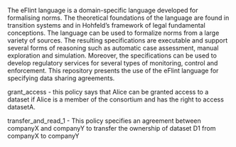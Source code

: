 The eFlint language is a domain-specific language developed for formalising norms. The theoretical foundations of the language are found in
transition systems and in Hohfeld’s framework of legal fundamental conceptions. The language can be used to formalize norms from a large variety
of sources. The resulting specifications are executable and support several forms of reasoning such as automatic case assessment, manual exploration
and simulation. Moreover, the specifications can be used to develop regulatory services for several types of monitoring, control and enforcement. This repository presents the use of the eFlint language for specifying data sharing agreements.

grant_access - this policy says that Alice can be granted access to a dataset if Alice is a member of the consortium and has the right to access datasetA.

transfer_and_read_1 -  This policy specifies an agreement between companyX and companyY to transfer the ownership of dataset D1 from companyX to companyY
